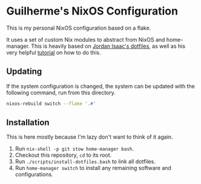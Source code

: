 # Guilherme's NixOS Configuration

This is my personal NixOS configuration based on a flake.


It uses a set of custom Nix modules to abstract from NixOS and home-manager.
This is heavily based on [Jordan Isaac's dotfiles](https://github.com/jordanisaacs/dotfiles), as well as his very helpful [tutorial](https://jdisaacs.com/blog/nixos-config/) on how to do this.

## Updating

If the system configuration is changed, the system can be updated with the following command, run from this directory.

```bash
nixos-rebuild switch --flake '.#'
```

## Installation

This is here mostly because I'm lazy don't want to think of it again.

1. Run `nix-shell -p git stow home-manager bash`.
2. Checkout this repository, `cd` to its root.
3. Run `./scripts/install-dotfiles.bash` to link all dotfiles.
4. Run `home-manager switch` to install any remaining software and configurations.
